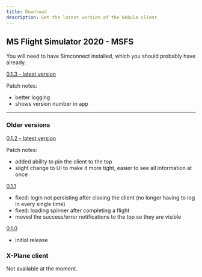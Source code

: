 ```yaml
---
title: Download
description: Get the latest version of the Nebula client
---
```


## MS Flight Simulator 2020 - MSFS

You will need to have Simconnect installed, which you should probably have already.

[0.1.3 - latest version](https://modsfire.com/8KUDgtg8o1lzbKy)

Patch notes:

- better logging
- shows version number in app

---

### Older versions

[0.1.2 - latest version](https://modsfire.com/69g4cDqx29rp69Y)

Patch notes:

- added ability to pin the client to the top
- slight change to UI to make it more tight, easier to see all information at once

[0.1.1](https://modsfire.com/P9EOqY7NEfDQ4E5)

- fixed: login not persisting after closing the client (no longer having to log in every single time)
- fixed: loading spinner after completing a flight
- moved the success/error notifications to the top so they are visible

[0.1.0](https://modsfire.com/4yYRGxEBxVJLlsT)

- initial release

### X-Plane client

Not available at the moment.
